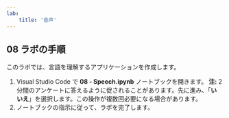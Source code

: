 ```yaml
---
lab:
    title: '音声'
---
```


## 08 ラボの手順
このラボでは、言語を理解するアプリケーションを作成します。 

1.  Visual Studio Code で **08 - Speech.ipynb** ノートブックを開きます。 
    **注:** 2 分間のアンケートに答えるように促されることがあります。先に進み、「**いいえ**」を選択します。この操作が複数回必要になる場合があります。
2.  ノートブックの指示に従って、ラボを完了します。
